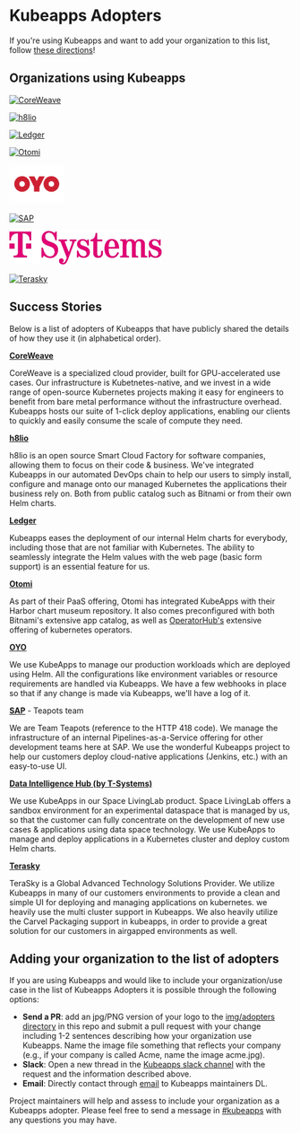 # Kubeapps Adopters

If you're using Kubeapps and want to add your organization to this list, follow [these directions](#adding-your-organization-to-the-list-of-adopters)!

## Organizations using Kubeapps

<a href="https://www.coreweave.com/" border="0" target="_blank"><img alt="CoreWeave" src="./site/content/docs/latest/img/adopters/coreweave.jpg" height="90"></a>

<a href="https://h8l.io/" border="0" target="_blank"><img alt="h8lio" src="./site/content/docs/latest/img/adopters/h8lio.jpg" height="70"></a>

<a href="https://www.ledger.com/" border="0" target="_blank"><img alt="Ledger" src="./site/content/docs/latest/img/adopters/ledger.jpg" height="60"></a>

<a href="https://otomi.io/" border="0" target="_blank"><img alt="Otomi" src="./site/content/docs/latest/img/adopters/otomi.jpg" height="70"></a>

<a href="https://www.oyorooms.com/" border="0" target="_blank"><img alt="OYO" src="./site/content/docs/latest/img/adopters/OYO.jpg" height="70"></a>

<a href="https://www.sap.com/" border="0" target="_blank"><img alt="SAP" src="./site/content/docs/latest/img/adopters/sap.jpg" height="80"></a>

<a href="https://dih.telekom.com/en" border="0" target="_blank"><img alt="T-systems" src="./site/content/docs/latest/img/adopters/t-systems.jpg" height="60"></a>

<a href="https://www.terasky.com/" border="0" target="_blank"><img alt="Terasky" src="./site/content/docs/latest/img/adopters/terasky.jpg" height="50"></a>

## Success Stories

Below is a list of adopters of Kubeapps that have publicly shared the details of how they use it (in alphabetical order).

**[CoreWeave](https://www.coreweave.com/)**

CoreWeave is a specialized cloud provider, built for GPU-accelerated use cases. Our infrastructure is Kubetnetes-native, and we invest in a wide range of open-source Kubernetes projects making it easy for engineers to benefit from bare metal performance without the infrastructure overhead. Kubeapps hosts our suite of 1-click deploy applications, enabling our clients to quickly and easily consume the scale of compute they need.

**[h8lio](https://h8l.io/)**

h8lio is an open source Smart Cloud Factory for software companies, allowing them to focus on their code & business. We've integrated Kubeapps in our automated DevOps chain to help our users to simply install, configure and manage onto our managed Kubernetes the applications their business rely on. Both from public catalog such as Bitnami or from their own Helm charts.

**[Ledger](https://www.ledger.com/)**

Kubeapps eases the deployment of our internal Helm charts for everybody, including those that are not familiar with Kubernetes. The ability to seamlessly integrate the Helm values with the web page (basic form support) is an essential feature for us.

**[Otomi](https://otomi.io/)**

As part of their PaaS offering, Otomi has integrated KubeApps with their Harbor chart museum repository. It also comes preconfigured with both Bitnami's extensive app catalog, as well as [OperatorHub's](https://operatorhub.io) extensive offering of kubernetes operators.

**[OYO](https://www.oyorooms.com/)**

We use KubeApps to manage our production workloads which are deployed using Helm. All the configurations like environment variables or resource requirements are handled via Kubeapps. We have a few webhooks in place so that if any change is made via Kubeapps, we'll have a log of it.

**[SAP](https://www.sap.com/)** - Teapots team

We are Team Teapots (reference to the HTTP 418 code). We manage the infrastructure of an internal Pipelines-as-a-Service offering for other development teams here at SAP. We use the wonderful Kubeapps project to help our customers deploy cloud-native applications (Jenkins, etc.) with an easy-to-use UI.

**[Data Intelligence Hub (by T-Systems)](https://dih.telekom.com/en/products/#space)**

We use KubeApps in our Space LivingLab product. Space LivingLab offers a sandbox environment for an experimental dataspace that is managed by us, so that the customer can fully concentrate on the development of new use cases & applications using data space technology. We use KubeApps to manage and deploy applications in a Kubernetes cluster and deploy custom Helm charts.

**[Terasky](https://www.terasky.com/)**

TeraSky is a Global Advanced Technology Solutions Provider. We utilize Kubeapps in many of our customers environments to provide a clean and simple UI for deploying and managing applications on kubernetes. we heavily use the multi cluster support in Kubeapps. We also heavily utilize the Carvel Packaging support in kubeapps, in order to provide a great solution for our customers in airgapped environments as well.

## Adding your organization to the list of adopters

If you are using Kubeapps and would like to include your organization/use case in the list of Kubeapps Adopters it is possible through the following options:

- **Send a PR**: add an jpg/PNG version of your logo to the [img/adopters directory](./site/content/docs/latest/img/adopters/) in this repo and submit a pull request with your change including 1-2 sentences describing how your organization use Kubeapps. Name the image file something that reflects your company (e.g., if your company is called Acme, name the image acme.jpg).
- **Slack**: Open a new thread in the [Kubeapps slack channel](https://kubernetes.slack.com/messages/kubeapps) with the request and the information described above.
- **Email**: Directly contact through [email](mailto:tanzu-kubeapps-team@vmware.com) to Kubeapps maintainers DL.

Project maintainers will help and assess to include your organization as a Kubeapps adopter. Please feel free to send a message in [#kubeapps](https://kubernetes.slack.com/messages/kubeapps) with any questions you may have.
